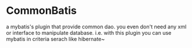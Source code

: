CommonBatis
===========

a mybatis's plugin that provide common dao. you even don't need any xml or interface to manipulate database. i.e. with this plugin you can use mybatis in criteria serach like hibernate~

